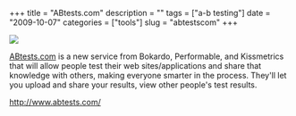 +++
title = "ABtests.com"
description = ""
tags = ["a-b testing"]
date = "2009-10-07"
categories = ["tools"]
slug = "abtestscom"
+++


<div class="tool-screenshot mb1"><a href="http://www.abtests.com/"><img id="bluga-thumbnail-2821" class="bluga-thumbnail custom" src="//konigi.com/media/bluga/
wt5231b10746e72_custom.jpg"/></a></div><p><a href="http://www.abtests.com/">ABtests.com</a> is a new service from Bokardo, Performable, and Kissmetrics that will allow people test their web sites/applications and share that knowledge with others, making everyone smarter in the process. They'll let you upload and share your results, view other people's test results. </p>
  
<p><a href="http://www.abtests.com/">http://www.abtests.com/</a></p>
      
